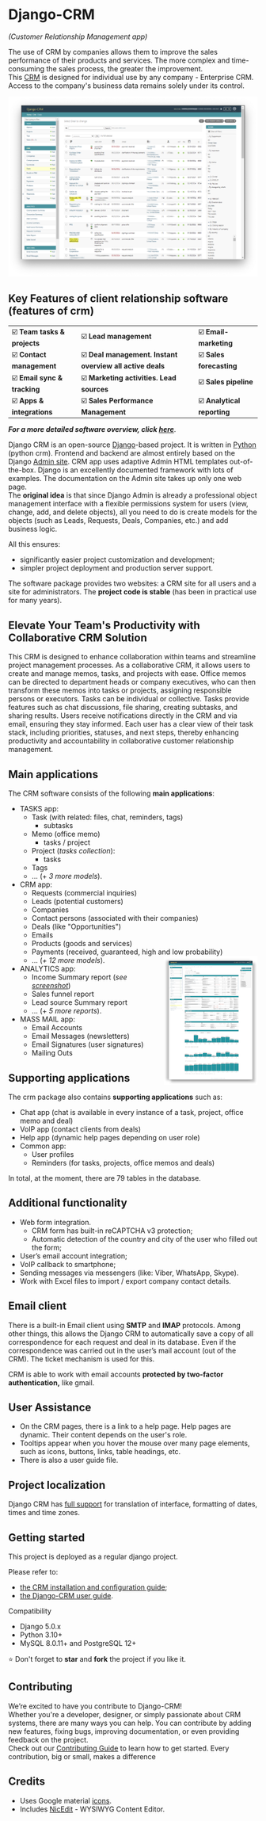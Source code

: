 ﻿# Django-CRM

*(Customer Relationship Management app)*

The use of CRM by companies allows them to improve the sales performance of their products and services.  The more complex and time-consuming the sales process, the greater the improvement.  
This [CRM](https://github.com/DjangoCRM/django-crm) is designed for individual use by any company - Enterprise CRM. Access to the company's business data remains solely under its control.

![](docs/pics/deals_screenshot.png)
## Key Features of client relationship software (features of crm)

|                                                   |                                                                                 |                                                  |
|---------------------------------------------------|---------------------------------------------------------------------------------|--------------------------------------------------|
| :ballot_box_with_check: **Team tasks & projects** | :ballot_box_with_check: **Lead management**                                     | :ballot_box_with_check: **Email-marketing**      |
| :ballot_box_with_check: **Contact management**    | :ballot_box_with_check: **Deal management. Instant overview all active deals**  | :ballot_box_with_check: **Sales forecasting**    |
| :ballot_box_with_check: **Email sync & tracking** | :ballot_box_with_check: **Marketing activities. Lead sources**                  | :ballot_box_with_check: **Sales pipeline**       |
| :ballot_box_with_check: **Apps & integrations**   | :ballot_box_with_check: **Sales Performance Management**                        | :ballot_box_with_check: **Analytical reporting** |  

***For a more detailed software overview, click [here](docs/crm_system_overview.md)***.

Django CRM is an open-source [Django](https://www.djangoproject.com/start/overview/)-based project. It is written in [Python](https://www.python.org) (python crm).
Frontend and backend are almost entirely based on the Django [Admin site](https://docs.djangoproject.com/en/dev/ref/contrib/admin/).
CRM app uses adaptive Admin HTML templates out-of-the-box.
Django is an excellently documented framework with lots of examples.
The documentation on the Admin site takes up only one web page.  
The **original idea** is that since Django Admin is already a professional object management interface with a flexible permissions system for users (view, change, add, and delete objects), all you need to do is create models for the objects (such as Leads, Requests, Deals, Companies, etc.) and add business logic.      

All this ensures:
- significantly easier project customization and development;
- simpler project deployment and production server support.

The software package provides two websites: a CRM site for all users and a site for administrators.
The **project code is stable** (has been in practical use for many years).

## Elevate Your Team's Productivity with Collaborative CRM Solution
This CRM is designed to enhance collaboration within teams and streamline project management processes. As a collaborative CRM, it allows users to create and manage memos, tasks, and projects with ease. Office memos can be directed to department heads or company executives, who can then transform these memos into tasks or projects, assigning responsible persons or executors. Tasks can be individual or collective. Tasks provide features such as chat discussions, file sharing, creating subtasks, and sharing results. Users receive notifications directly in the CRM and via email, ensuring they stay informed. Each user has a clear view of their task stack, including priorities, statuses, and next steps, thereby enhancing productivity and accountability in collaborative customer relationship management.

## Main applications
The CRM software consists of the following **main applications**:

- TASKS app:
  - Task (with related: files, chat, reminders, tags)
    - subtasks
  - Memo (office memo)
    - tasks / project
  - Project (*tasks collection*):
    - tasks
  - Tags
  - … (+ *3 more models*).
- CRM app:
  - Requests (commercial inquiries)
  - Leads (potential customers)
  - Companies
  - Contact persons (associated with their companies)
  - Deals (like "Opportunities")
  - Emails
  - Products (goods and services)
  - Payments (received, guaranteed, high and low probability)
  - … (*+ 12 more models*).
[<img src="docs/pics/income_summary_thumbnail.png" alt="Analytical crm report" align="right" width="190px" style="float: right"/>](docs/pics/income_summary_screenshot.png)
- ANALYTICS app:
  - Income Summary report (*see [screenshot](docs/pics/income_summary_thumbnail.png)*)
  - Sales funnel report
  - Lead source Summary report
  - … (+ *5 more reports*).
- MASS MAIL app:
  - Email Accounts
  - Email Messages (newsletters)
  - Email Signatures (user signatures)
  - Mailing Outs

## Supporting applications
The crm package also contains **supporting applications** such as:

- Chat app (chat is available in every instance of a task, project, office memo and deal)
- VoIP app (contact clients from deals)
- Help app (dynamic help pages depending on user role)
- Common app:
  - User profiles
  - Reminders (for tasks, projects, office memos and deals)

In total, at the moment, there are 79 tables in the database.

## Additional functionality
- Web form integration.
  - CRM form has built-in reCAPTCHA v3 protection;
  - Automatic detection of the country and city of the user who filled out the form;
- User’s email account integration;
- VoIP callback to smartphone;
- Sending messages via messengers (like: Viber, WhatsApp, Skype).
- Work with Excel files to import / export company contact details.

## Email client
There is a built-in Email client using **SMTP** and **IMAP** protocols.
Among other things, this allows the Django CRM to automatically save a copy of all correspondence for each request and deal in its database. Even if the correspondence was carried out in the user’s mail account (out of the CRM). The ticket mechanism is used for this.

CRM is able to work with email accounts **protected by two-factor authentication,** like gmail.

## User Assistance
- On the CRM pages, there is a link to a help page.
  Help pages are dynamic. Their content depends on the user's role.
- Tooltips appear when you hover the mouse over many page elements, such as icons, buttons, links, table headings, etc.
- There is also a user guide file.

## Project localization

Django CRM has [full support](https://docs.djangoproject.com/en/dev/topics/i18n/) for translation of interface, formatting of dates, times and time zones.

## Getting started

This project is deployed as a regular django project.

Please refer to:
- [the CRM installation and configuration guide](docs/installation_and_configuration_guide.md);
- [the Django-CRM user guide](docs/django-crm_user_guide.md).

Compatibility  
- Django 5.0.x
- Python 3.10+
- MySQL 8.0.11+ and PostgreSQL 12+  

⭐️ Don't forget to **star** and **fork** the project if you like it.

## Contributing

We’re excited to have you contribute to Django-CRM!  
Whether you're a developer, designer, or simply passionate about CRM systems, there are many ways you can help. You can contribute by adding new features, fixing bugs, improving documentation, or even providing feedback on the project.  
Check out our [Contributing Guide](CONTRIBUTING.md) to learn how to get started. Every contribution, big or small, makes a difference

## Credits

- Uses Google material [icons](https://fonts.google.com/icons).
- Includes [NicEdit](https://nicedit.com) - WYSIWYG Content Editor.

